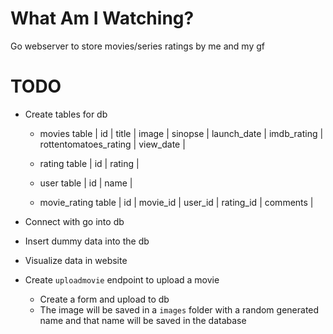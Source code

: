 # What Am I Watching?

Go webserver to store movies/series ratings by me and my gf

# TODO

- Create tables for db

	- movies table
      | id | title | image | sinopse | launch_date | imdb_rating | rottentomatoes_rating | view_date |

	- rating table
      | id | rating |

	- user table
	  | id | name |

	- movie_rating table
	  | id | movie_id | user_id | rating_id | comments |

- Connect with go into db
- Insert dummy data into the db
- Visualize data in website

- Create `uploadmovie` endpoint to upload a movie
  - Create a form and upload to db
  - The image will be saved in a `images` folder with a random generated name and that name will be saved in the database
